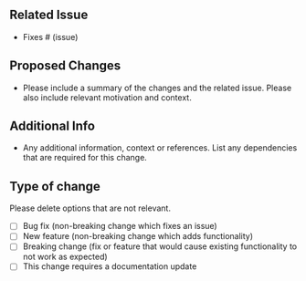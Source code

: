## Related Issue

- Fixes # (issue)

## Proposed Changes 

- Please include a summary of the changes and the related issue. Please also include relevant motivation and context.

## Additional Info

- Any additional information, context or references. List any dependencies that are required for this change.

## Type of change

Please delete options that are not relevant.

- [ ] Bug fix (non-breaking change which fixes an issue)
- [ ] New feature (non-breaking change which adds functionality)
- [ ] Breaking change (fix or feature that would cause existing functionality to not work as expected)
- [ ] This change requires a documentation update
